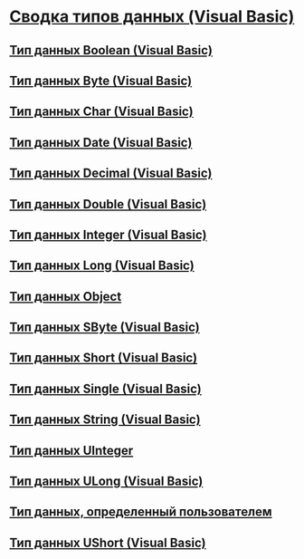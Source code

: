 # [Сводка типов данных (Visual Basic)](data-type-summary.md)
## [Тип данных Boolean (Visual Basic)](boolean-data-type.md)
## [Тип данных Byte (Visual Basic)](byte-data-type.md)
## [Тип данных Char (Visual Basic)](char-data-type.md)
## [Тип данных Date (Visual Basic)](date-data-type.md)
## [Тип данных Decimal (Visual Basic)](decimal-data-type.md)
## [Тип данных Double (Visual Basic)](double-data-type.md)
## [Тип данных Integer (Visual Basic)](integer-data-type.md)
## [Тип данных Long (Visual Basic)](long-data-type.md)
## [Тип данных Object](object-data-type.md)
## [Тип данных SByte (Visual Basic)](sbyte-data-type.md)
## [Тип данных Short (Visual Basic)](short-data-type.md)
## [Тип данных Single (Visual Basic)](single-data-type.md)
## [Тип данных String (Visual Basic)](string-data-type.md)
## [Тип данных UInteger](uinteger-data-type.md)
## [Тип данных ULong (Visual Basic)](ulong-data-type.md)
## [Тип данных, определенный пользователем](user-defined-data-type.md)
## [Тип данных UShort (Visual Basic)](ushort-data-type.md)
